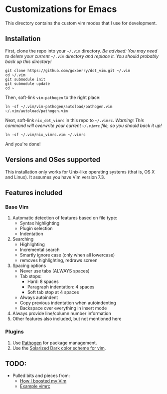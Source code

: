# Customizations for Emacs

This directory contains the custom vim modes that I use for development.

## Installation

First, clone the repo into your `~/.vim` directory. _Be advised: You may need to delete your current `~/.vim` directory and replace it. You should probably back up this directory!_

    git clone https://github.com/goxberry/dot_vim.git ~/.vim
    cd ~/.vim
    git submodule init
    git submodule update
    cd ~

Then, soft-link `vim-pathogen` to the right place:

    ln -sf ~/.vim/vim-pathogen/autoload/pathogen.vim ~/.vim/autoload/pathogen.vim

Next, soft-link `nix_dot_vimrc` in this repo to `~/.vimrc`. _Warning: This command will overwrite your current `~/.vimrc` file, so you should back it up!_

    ln -sf ~/.vim/nix_vimrc.vim ~/.vimrc

And you're done!

## Versions and OSes supported

This installation only works for Unix-like operating systems (that is, OS X and Linux). It assumes you have Vim version 7.3.

## Features included

### Base Vim

1. Automatic detection of features based on file type:
   - Syntax highlighting
   - Plugin selection
   - Indentation
2. Searching
   - Highlighting
   - Incremental search
   - Smartly ignore case (only when all lowercase)
   - <Ctrl-L> removes highlighting, redraws screen
3. Spacing options
   - Never use tabs (ALWAYS spaces)
   - Tab stops:
       + Hard: 8 spaces
	   + Paragraph indentation: 4 spaces
	   + Soft tab stop at 4 spaces
   - Always autoindent
   - Copy previous indentation when autoindenting
   - Backspace over everything in insert mode
4. Always provide line/column number information
5. Other features also included, but not mentioned here

### Plugins

1. Use [Pathogen](https://github.com/tpope/vim-pathogen) for package management.
2. Use the [Solarized Dark color scheme for vim](https://github.com/altercation/vim-colors-solarized).

## TODO:

- Pulled bits and pieces from:
    + [How I boosted my Vim](http://nvie.com/posts/how-i-boosted-my-vim/)
	+ [Example vimrc](http://vim.wikia.com/wiki/Example_vimrc)
